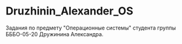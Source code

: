 # Druzhinin_Alexander_OS

Задания по предмету "Операционные системы" студента группы БББО-05-20 Дружинина Александра.
